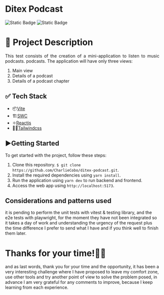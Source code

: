 # Ditex Podcast

![Static Badge](https://img.shields.io/badge/Status-Development-%2300aa79)
![Static Badge](https://img.shields.io/badge/License-MIT-%234ff100)

# 📃 Project Description

<p align="justify">
This test consists of the creation of a mini-application to listen to music podcasts.
podcasts.
The application will have only three views:

1. Main view
2. Details of a podcast
3. Details of a podcast chapter
</p>

## ✅ Tech Stack

- 📦[Vite](https://vitejs.dev/)
- 🏗️[SWC](https://swc.rs/)
- ⚛️[Reactjs](https://react.dev/)
- 💅🏽[Tailwindcss](https://tailwindcss.com/)

## ▶️Getting Started

To get started with the project, follow these steps:

1. Clone this repository. `$ git clone https://github.com/CharlieCobo/ditex-podcast.git`.
2. Install the required dependencies using `yarn install`.
3. Run the application using `yarn dev` to run backend and frontend.
4. Access the web app using `http://localhost:5173`.

## Considerations and patterns used

it is pending to perform the unit tests with vitest & testing library, and the e2e tests with playwright, for the moment they have not been integrated so it takes a day of work and understanding the urgency of the request plus the time difference I prefer to send what I have and if you think well to finish them later.

# Thanks for your time!🙏🏽

and as last words, thank you for your time and the opportunity, it has been a very interesting challenge where I have proposed to leave my comfort zone, use other tools and try another point of view to solve the problem posed, in advance I am very grateful for any comments to improve, because I keep learning from each experience.
